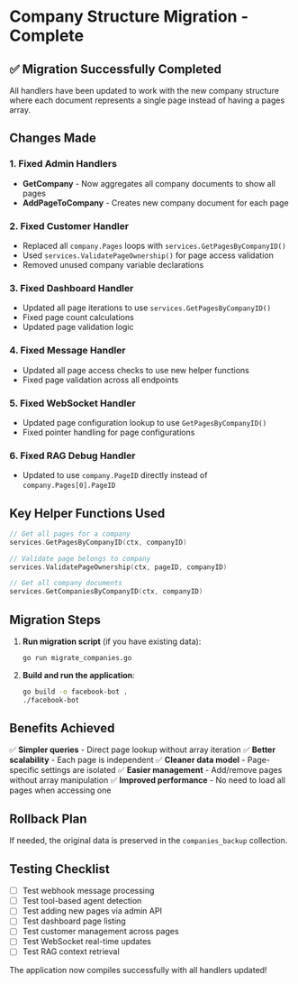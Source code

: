 # Company Structure Migration - Complete

## ✅ Migration Successfully Completed

All handlers have been updated to work with the new company structure where each document represents a single page instead of having a pages array.

## Changes Made

### 1. Fixed Admin Handlers
- **GetCompany** - Now aggregates all company documents to show all pages
- **AddPageToCompany** - Creates new company document for each page

### 2. Fixed Customer Handler
- Replaced all `company.Pages` loops with `services.GetPagesByCompanyID()`
- Used `services.ValidatePageOwnership()` for page access validation
- Removed unused company variable declarations

### 3. Fixed Dashboard Handler  
- Updated all page iterations to use `services.GetPagesByCompanyID()`
- Fixed page count calculations
- Updated page validation logic

### 4. Fixed Message Handler
- Updated all page access checks to use new helper functions
- Fixed page validation across all endpoints

### 5. Fixed WebSocket Handler
- Updated page configuration lookup to use `GetPagesByCompanyID()`
- Fixed pointer handling for page configurations

### 6. Fixed RAG Debug Handler
- Updated to use `company.PageID` directly instead of `company.Pages[0].PageID`

## Key Helper Functions Used

```go
// Get all pages for a company
services.GetPagesByCompanyID(ctx, companyID)

// Validate page belongs to company
services.ValidatePageOwnership(ctx, pageID, companyID)

// Get all company documents
services.GetCompaniesByCompanyID(ctx, companyID)
```

## Migration Steps

1. **Run migration script** (if you have existing data):
   ```bash
   go run migrate_companies.go
   ```

2. **Build and run the application**:
   ```bash
   go build -o facebook-bot .
   ./facebook-bot
   ```

## Benefits Achieved

✅ **Simpler queries** - Direct page lookup without array iteration
✅ **Better scalability** - Each page is independent
✅ **Cleaner data model** - Page-specific settings are isolated
✅ **Easier management** - Add/remove pages without array manipulation
✅ **Improved performance** - No need to load all pages when accessing one

## Rollback Plan

If needed, the original data is preserved in the `companies_backup` collection.

## Testing Checklist

- [ ] Test webhook message processing
- [ ] Test tool-based agent detection
- [ ] Test adding new pages via admin API
- [ ] Test dashboard page listing
- [ ] Test customer management across pages
- [ ] Test WebSocket real-time updates
- [ ] Test RAG context retrieval

The application now compiles successfully with all handlers updated!